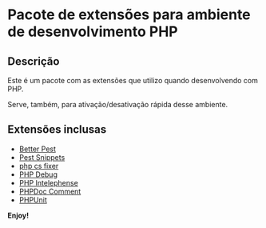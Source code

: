 # Pacote de extensões para ambiente de desenvolvimento PHP

## Descrição

Este é um pacote com as extensões que utilizo quando desenvolvendo com PHP.

Serve, também, para ativação/desativação rápida desse ambiente.

## Extensões inclusas

* [Better Pest](https://marketplace.visualstudio.com/items?itemName=m1guelpf.better-pest)
* [Pest Snippets](https://marketplace.visualstudio.com/items?itemName=dansysanalyst.pest-snippets)
* [php cs fixer](https://marketplace.visualstudio.com/items?itemName=junstyle.php-cs-fixer)
* [PHP Debug](https://marketplace.visualstudio.com/items?itemName=xdebug.php-debug)
* [PHP Intelephense](https://marketplace.visualstudio.com/items?itemName=bmewburn.vscode-intelephense-client)
* [PHPDoc Comment](https://marketplace.visualstudio.com/items?itemName=rexshi.phpdoc-comment-vscode-plugin)
* [PHPUnit](https://marketplace.visualstudio.com/items?itemName=emallin.phpunit)

**Enjoy!**

